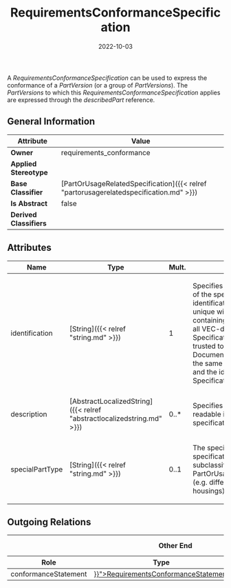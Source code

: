 ﻿---
title: RequirementsConformanceSpecification
toc: false
type: specs
date: "2022-10-03"
draft: false
specification: VEC
version: 2.0.1
documentType: "Recommendation"
elementType: Class
classes:
  - RequirementsConformanceSpecification
menu_name: vec-2.0.1
---
<p> A <i>RequirementsConformanceSpecification </i>can be used to express the conformance of a <i>PartVersion </i>(or a group of <i>PartVersions</i>). The <i>PartVersions</i> to which this <i>RequirementsConformanceSpecification</i> applies are expressed through the <i>describedPart </i>reference.      </p>

## General Information

| Attribute               | Value |
|-------------------------|-------|
| **Owner**               | requirements_conformance |
| **Applied Stereotype**  |   |
| **Base Classifier**     | [PartOrUsageRelatedSpecification]({{< relref "partorusagerelatedspecification.md" >}})<br/>  |
| **Is Abstract**         | false |
| **Derived Classifiers** |   |

## Attributes
|  Name  |  Type  |  Mult.  |  Description  |  Owning Classifier  |
|--------|--------|---------|---------------|--------------|
|identification| [String]({{< relref "string.md" >}}) | 1 | <p> Specifies a unique identification of the specification. The identification is guaranteed to be unique within the document containing the specification. For all VEC-documents a Specification-instance can be trusted to be identical if the DocumentVersion-instance is the same (see DocumentVersion) and the identification of the Specification is the same.      </p> | [Specification]({{< relref "specification.md" >}}) |
|description| [AbstractLocalizedString]({{< relref "abstractlocalizedstring.md" >}}) | 0..* | <p> Specifies additional, human readable information about the specification.      </p> | [Specification]({{< relref "specification.md" >}}) |
|specialPartType| [String]({{< relref "string.md" >}}) | 0..1 | <p>The specialPartType allows the specification of subclassifications for a PartOrUsageRelatedSpecification (e.g. different types of connector housings).  </p> | [PartOrUsageRelatedSpecification]({{< relref "partorusagerelatedspecification.md" >}}) |

## Outgoing Relations
<table>
    <thead>
        <tr>
           <th colspan="6">Other End</th>
           <th colspan="1">This End</th>
           <th colspan="1">General</th>
        </tr>
        <tr>
           <th>Role</th>
           <th>Type</th>
           <th>Mult.</th>
           <th>Agg.</th>
           <th>Unique</th>
           <th>Ordered</th>
           <th>Mult.</th>
           <th>Description</th>
        </tr>
    <thead>
    <tbody>
    <tr>
        <td>conformanceStatement</td>
        <td><a href="{{< relref "requirementsconformancestatement.md" >}}">RequirementsConformanceStatement</a></td>
        <td>0..*</td>
        <td>Y</td>
        <td>Y</td>
        <td>N</td>
        <td>1</td>
        <td></td>
    </tr>
    </tbody>
</table>




